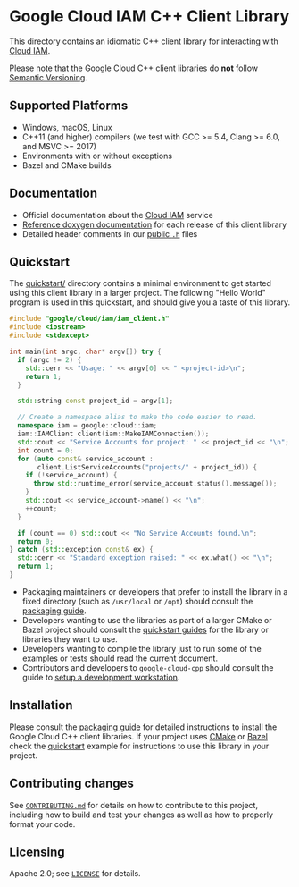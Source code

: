 # Google Cloud IAM C++ Client Library

<!-- This file is automatically generated by ci/generate-markdown/generate-iam-readme.sh -->

This directory contains an idiomatic C++ client library for interacting with
[Cloud IAM](https://cloud.google.com/iam/).

Please note that the Google Cloud C++ client libraries do **not** follow
[Semantic Versioning](https://semver.org/).

## Supported Platforms

* Windows, macOS, Linux
* C++11 (and higher) compilers (we test with GCC >= 5.4, Clang >= 6.0, and
  MSVC >= 2017)
* Environments with or without exceptions
* Bazel and CMake builds

## Documentation

* Official documentation about the [Cloud IAM][cloud-iam-docs] service
* [Reference doxygen documentation][doxygen-link] for each release of this client library
* Detailed header comments in our [public `.h`][source-link] files

[doxygen-link]: https://googleapis.dev/cpp/google-cloud-iam/latest/
[cloud-iam-docs]: https://cloud.google.com/iam/docs/
[source-link]: https://github.com/googleapis/google-cloud-cpp/tree/main/google/cloud/iam

## Quickstart

The [quickstart/](quickstart/README.md) directory contains a minimal environment
to get started using this client library in a larger project. The following
"Hello World" program is used in this quickstart, and should give you a taste of
this library.

```cc
#include "google/cloud/iam/iam_client.h"
#include <iostream>
#include <stdexcept>

int main(int argc, char* argv[]) try {
  if (argc != 2) {
    std::cerr << "Usage: " << argv[0] << " <project-id>\n";
    return 1;
  }

  std::string const project_id = argv[1];

  // Create a namespace alias to make the code easier to read.
  namespace iam = google::cloud::iam;
  iam::IAMClient client(iam::MakeIAMConnection());
  std::cout << "Service Accounts for project: " << project_id << "\n";
  int count = 0;
  for (auto const& service_account :
       client.ListServiceAccounts("projects/" + project_id)) {
    if (!service_account) {
      throw std::runtime_error(service_account.status().message());
    }
    std::cout << service_account->name() << "\n";
    ++count;
  }

  if (count == 0) std::cout << "No Service Accounts found.\n";
  return 0;
} catch (std::exception const& ex) {
  std::cerr << "Standard exception raised: " << ex.what() << "\n";
  return 1;
}
```

* Packaging maintainers or developers that prefer to install the library in a
  fixed directory (such as `/usr/local` or `/opt`) should consult the
  [packaging guide](/doc/packaging.md).
* Developers wanting to use the libraries as part of a larger CMake or Bazel
  project should consult the [quickstart guides](#quickstart) for the library
  or libraries they want to use.
* Developers wanting to compile the library just to run some of the examples or
  tests should read the current document.
* Contributors and developers to `google-cloud-cpp` should consult the guide to
  [setup a development workstation][howto-setup-dev-workstation].

[howto-setup-dev-workstation]: /doc/contributor/howto-guide-setup-development-workstation.md

## Installation

Please consult the [packaging guide](../../../doc/packaging.md) for detailed
instructions to install the Google Cloud C++ client libraries.
If your project uses [CMake](https://cmake.org) or [Bazel](https://bazel.build)
check the [quickstart](quickstart/README.md) example for instructions to use
this library in your project.

## Contributing changes

See [`CONTRIBUTING.md`](../../../CONTRIBUTING.md) for details on how to
contribute to this project, including how to build and test your changes
as well as how to properly format your code.

## Licensing

Apache 2.0; see [`LICENSE`](../../../LICENSE) for details.
